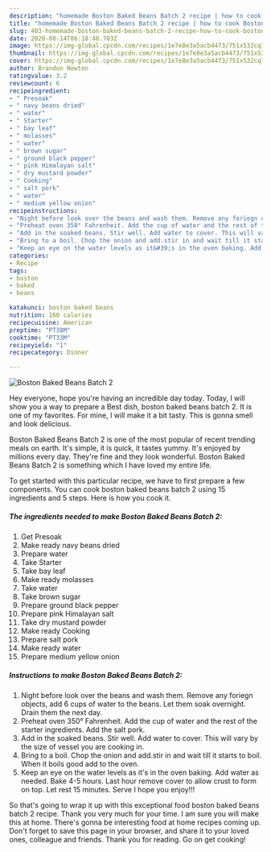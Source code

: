```yaml
---
description: "homemade Boston Baked Beans Batch 2 recipe | how to cook Boston Baked Beans Batch 2"
title: "homemade Boston Baked Beans Batch 2 recipe | how to cook Boston Baked Beans Batch 2"
slug: 403-homemade-boston-baked-beans-batch-2-recipe-how-to-cook-boston-baked-beans-batch-2
date: 2020-08-14T06:18:48.703Z
image: https://img-global.cpcdn.com/recipes/1e7e8e3a5acb4473/751x532cq70/boston-baked-beans-batch-2-recipe-main-photo.jpg
thumbnail: https://img-global.cpcdn.com/recipes/1e7e8e3a5acb4473/751x532cq70/boston-baked-beans-batch-2-recipe-main-photo.jpg
cover: https://img-global.cpcdn.com/recipes/1e7e8e3a5acb4473/751x532cq70/boston-baked-beans-batch-2-recipe-main-photo.jpg
author: Brandon Newton
ratingvalue: 3.2
reviewcount: 6
recipeingredient:
- " Presoak"
- " navy beans dried"
- " water"
- " Starter"
- " bay leaf"
- " molasses"
- " water"
- " brown sugar"
- " ground black pepper"
- " pink Himalayan salt"
- " dry mustard powder"
- " Cooking"
- " salt pork"
- " water"
- " medium yellow onion"
recipeinstructions:
- "Night before look over the beans and wash them. Remove any foriegn objects, add 6 cups of water to the beans. Let them soak overnight. Drain them the next day."
- "Preheat oven 350° Fahrenheit. Add the cup of water and the rest of the starter ingredients. Add the salt pork."
- "Add in the soaked beans. Stir well. Add water to cover. This will vary by the size of vessel you are cooking in."
- "Bring to a boil. Chop the onion and add.stir in and wait till it starts to boil. When it boils good add to the oven."
- "Keep an eye on the water levels as it&#39;s in the oven baking. Add water as needed. Bake 4-5 hours. Last hour remove cover to allow crust to form on top. Let rest 15 minutes. Serve I hope you enjoy!!!"
categories:
- Recipe
tags:
- boston
- baked
- beans

katakunci: boston baked beans 
nutrition: 160 calories
recipecuisine: American
preptime: "PT38M"
cooktime: "PT33M"
recipeyield: "1"
recipecategory: Dinner

---
```



![Boston Baked Beans Batch 2](https://img-global.cpcdn.com/recipes/1e7e8e3a5acb4473/751x532cq70/boston-baked-beans-batch-2-recipe-main-photo.jpg)

Hey everyone, hope you're having an incredible day today. Today, I will show you a way to prepare a Best dish, boston baked beans batch 2. It is one of my favorites. For mine, I will make it a bit tasty. This is gonna smell and look delicious.

Boston Baked Beans Batch 2 is one of the most popular of recent trending meals on earth. It's simple, it is quick, it tastes yummy. It's enjoyed by millions every day. They're fine and they look wonderful. Boston Baked Beans Batch 2 is something which I have loved my entire life.




To get started with this particular recipe, we have to first prepare a few components. You can cook boston baked beans batch 2 using 15 ingredients and 5 steps. Here is how you cook it.

<!--inarticleads1-->

##### The ingredients needed to make Boston Baked Beans Batch 2:

1. Get  Presoak
1. Make ready  navy beans dried
1. Prepare  water
1. Take  Starter
1. Take  bay leaf
1. Make ready  molasses
1. Take  water
1. Take  brown sugar
1. Prepare  ground black pepper
1. Prepare  pink Himalayan salt
1. Take  dry mustard powder
1. Make ready  Cooking
1. Prepare  salt pork
1. Make ready  water
1. Prepare  medium yellow onion




<!--inarticleads2-->

##### Instructions to make Boston Baked Beans Batch 2:

1. Night before look over the beans and wash them. Remove any foriegn objects, add 6 cups of water to the beans. Let them soak overnight. Drain them the next day.
1. Preheat oven 350° Fahrenheit. Add the cup of water and the rest of the starter ingredients. Add the salt pork.
1. Add in the soaked beans. Stir well. Add water to cover. This will vary by the size of vessel you are cooking in.
1. Bring to a boil. Chop the onion and add.stir in and wait till it starts to boil. When it boils good add to the oven.
1. Keep an eye on the water levels as it&#39;s in the oven baking. Add water as needed. Bake 4-5 hours. Last hour remove cover to allow crust to form on top. Let rest 15 minutes. Serve I hope you enjoy!!!




So that's going to wrap it up with this exceptional food boston baked beans batch 2 recipe. Thank you very much for your time. I am sure you will make this at home. There's gonna be interesting food at home recipes coming up. Don't forget to save this page in your browser, and share it to your loved ones, colleague and friends. Thank you for reading. Go on get cooking!
